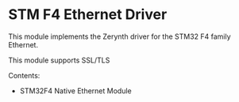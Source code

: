 # STM F4 Ethernet Driver

This module implements the Zerynth driver for the STM32 F4 family Ethernet.

This module supports SSL/TLS

Contents:


* STM32F4 Native Ethernet Module
